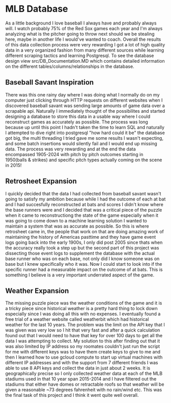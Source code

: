 # MLB Database

As a little background I love baseball I always have and probably always will. I watch probably 75% of the Red Sox games each year and I'm always analyzing what is the pitcher going to throw next should we be stealing here, maybe in another life I would've wanted to coach. Overall the results of this data collection process were very rewarding I got a lot of high quality data in a very organized fashion from many different sources while learning different scraping tactics and learning Postgresql. To see the database design view src/DB_Documentation.MD which contains detailed information on the different tables/columns/relationships in the database.

## Baseball Savant Inspiration

There was this one rainy day where I was doing what I normally do on my computer just clicking through HTTP requests on different websites when I discovered baseball savant was sending large amounts of game data over a scrapable api. Naturally I immediately thought of the possibilites and started designing a database to store this data in a usable way where I could reconstruct games as accurately as possible. The process was long because up until this point I hadn't taken the time to learn SQL and naturally I attempted to dive right into postgresql "how hard could it be" the database got big, the multi threading I tried gave me some results I wasn't expecting, and some batch insertions would silently fail and I would end up missing data. The process was very rewarding and at the end the data encompassed 1905-2024 with pitch by pitch outcomes starting in 1950(balls & strikes) and specific pitch types actually coming on the scene in 2015!

## Retrosheet Expansion

I quickly decided that the data I had collected from baseball savant wasn't going to satisfy my ambition because while I had the outcome of each at bat and I had succesfully reconstructed at bats and scores I didn't know where the base runners were and I decided that was a critical piece of the puzzle when it came to reconstructiong the state of the game especially when it was going to come down to a machine learning solution I wanted to maintain a system that was as accurate as possible. So this is where retrosheet came in, the people that work on that are doing amazing work of maintaining the history of Americas pasttime and they have game event logs going back into the early 1900s, I only did post 2005 since thats when the accuracy really took a step up but the second part of this project was dissecting those event logs to supplement the database with the actual base runner who was on each base, not only did I know someone was on base but I knew specifically who it was. Now I could start to look into if the specific runner had a measurable impact on the outcome of at bats. This is something I believe is a very important underrated aspect of the game.

## Weather Expansion

The missing puzzle piece was the weather conditions of the game and it is a tricky piece since historical weather is a pretty hard thing to lock down especially since I was doing all this with no expenses. I eventually found a free trial of a weather website called weatherbit which had historical weather for the last 10 years. The problem was the limit on the API key that I was given was very low so I hit that very fast and after a quick calculation found out that I would need to have that key for over 100 days to get all the data I was attempting to collect. My solution to this after finding out that it was also limited by IP address so my roomates couldn't just run the script for me with different keys was to have them create keys to give to me and then I learned how to use gcloud compute to start up virtual machines with different IP addresses and with the support from 7 different friends I was able to use 8 API keys and collect the data in just about 2 weeks. It is geographically precise so I only collected weather data at each of the MLB stadiums used in that 10 year span 2015-2014 and I have filtered out the stadiums that either have domes or retractable roofs so that weather will be given a reasonable ~73 degrees fahrenheit with no rain/wind etc. This was the final task of this project and I think it went quite well overall.
